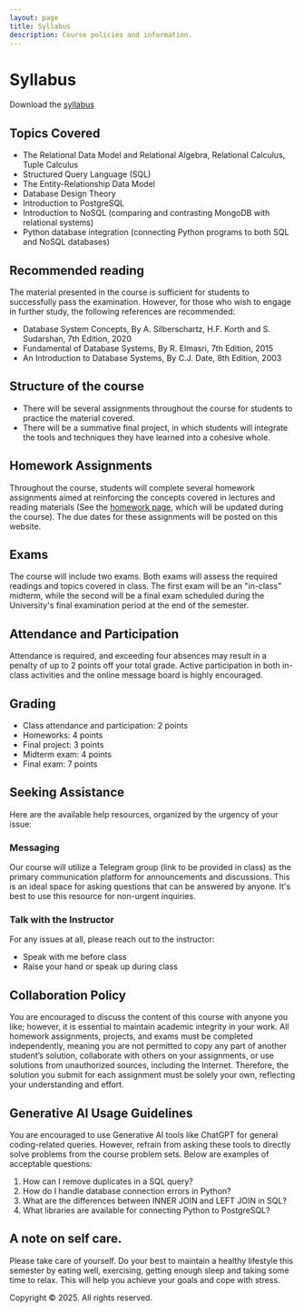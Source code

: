 ```yaml
---
layout: page
title: Syllabus
description: Course policies and information.
---
```


# Syllabus
Download the [syllabus]()
## Topics Covered
- The Relational Data Model and Relational Algebra, Relational Calculus, Tuple Calculus
- Structured Query Language (SQL) 
- The Entity-Relationship Data Model
- Database Design Theory
- Introduction to PostgreSQL
- Introduction to NoSQL (comparing and contrasting MongoDB with relational systems)
- Python database integration (connecting Python programs to both SQL and NoSQL databases)

## Recommended reading
The material presented in the course is sufficient for students to successfully pass the examination. However, for those who wish to engage in further study, the following references are recommended:

- Database System Concepts, By A. Silberschartz, H.F. Korth and S. Sudarshan, 7th Edition, 2020
- Fundamental of Database Systems, By R. Elmasri, 7th Edition, 2015
- An Introduction to Database Systems, By C.J. Date, 8th Edition, 2003

## Structure of the course
<!-- Meets twice weekly -->
- There will be several assignments throughout the course for students to practice the material covered.
- There will be a summative final project, in which students will integrate the tools and techniques they have learned into a cohesive whole. 

## Homework Assignments

Throughout the course, students will complete several homework assignments aimed at reinforcing the concepts covered in lectures and reading materials (See the [homework page](https://dbsbu.github.io//assignments/), which will be updated during the course). The due dates for these assignments will be posted on this website.

## Exams

The course will include two exams. Both exams will assess the required readings and topics covered in class. The first exam will be an "in-class" midterm, while the second will be a final exam scheduled during the University's final examination period at the end of the semester.

## Attendance and Participation

Attendance is required, and exceeding four absences may result in a penalty of up to 2 points off your total grade. Active participation in both in-class activities and the online message board is highly encouraged.

## Grading
- Class attendance and participation: 2 points 
- Homeworks: 4 points
- Final project: 3 points 
- Midterm exam: 4 points
- Final exam: 7 points


## Seeking Assistance

Here are the available help resources, organized by the urgency of your issue:

### Messaging
Our course will utilize a Telegram group (link to be provided in class) as the primary communication platform for announcements and discussions. This is an ideal space for asking questions that can be answered by anyone. It's best to use this resource for non-urgent inquiries.

### Talk with the Instructor
For any issues at all, please reach out to the instructor:

- Speak with me before class  
- Raise your hand or speak up during class


## Collaboration Policy

You are encouraged to discuss the content of this course with anyone you like; however, it is essential to maintain academic integrity in your work. All homework assignments, projects, and exams must be completed independently, meaning you are not permitted to copy any part of another student’s solution, collaborate with others on your assignments, or use solutions from unauthorized sources, including the Internet. Therefore, the solution you submit for each assignment must be solely your own, reflecting your understanding and effort.

## **Generative AI Usage Guidelines**

You are encouraged to use Generative AI tools like ChatGPT for general coding-related queries. However, refrain from asking these tools to directly solve problems from the course problem sets. Below are examples of acceptable questions:
1. How can I remove duplicates in a SQL query?
2. How do I handle database connection errors in Python?
3. What are the differences between INNER JOIN and LEFT JOIN in SQL?
4. What libraries are available for connecting Python to PostgreSQL?

## A note on self care. 
Please take care of yourself. Do your best to maintain a healthy lifestyle this semester by eating well, exercising, getting enough sleep and taking some time to relax. This will help you achieve your goals and cope with stress. 

Copyright
© 2025. All rights reserved.
